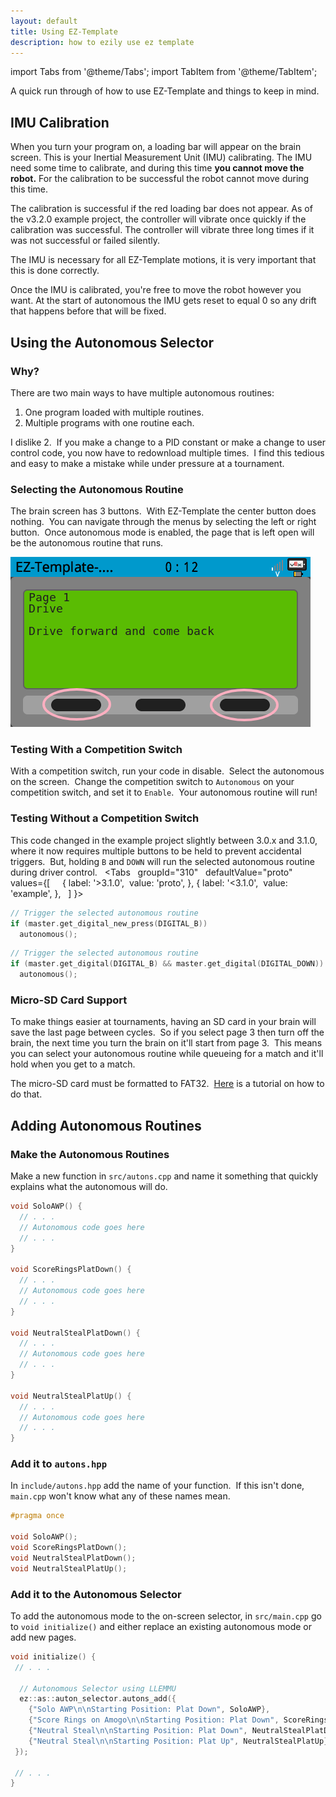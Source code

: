 ```yaml
---
layout: default
title: Using EZ-Template
description: how to ezily use ez template
---
```

import Tabs from '@theme/Tabs';
import TabItem from '@theme/TabItem';

A quick run through of how to use EZ-Template and things to keep in mind.  

## IMU Calibration
When you turn your program on, a loading bar will appear on the brain screen.  This is your Inertial Measurement Unit (IMU) calibrating.  The IMU need some time to calibrate, and during this time **you cannot move the robot.**  For the calibration to be successful the robot cannot move during this time.  

The calibration is successful if the red loading bar does not appear.  As of the v3.2.0 example project, the controller will vibrate once quickly if the calibration was successful.  The controller will vibrate three long times if it was not successful or failed silently.  

The IMU is necessary for all EZ-Template motions, it is very important that this is done correctly.  

Once the IMU is calibrated, you're free to move the robot however you want.  At the start of autonomous the IMU gets reset to equal 0 so any drift that happens before that will be fixed.  

## Using the Autonomous Selector

### Why?
There are two main ways to have multiple autonomous routines: 
1. One program loaded with multiple routines.
2. Multiple programs with one routine each.

I dislike 2.  If you make a change to a PID constant or make a change to user control code, you now have to redownload multiple times.  I find this tedious and easy to make a mistake while under pressure at a tournament.  

### Selecting the Autonomous Routine
The brain screen has 3 buttons.  With EZ-Template the center button does nothing.  You can navigate through the menus by selecting the left or right button.  Once autonomous mode is enabled, the page that is left open will be the autonomous routine that runs.  

![](images/auton_selector.png)  

### Testing With a Competition Switch
With a competition switch, run your code in disable.  Select the autonomous on the screen.  Change the competition switch to `Autonomous` on your competition switch, and set it to `Enable`.  Your autonomous routine will run!

### Testing Without a Competition Switch
This code changed in the example project slightly between 3.0.x and 3.1.0, where it now requires multiple buttons to be held to prevent accidental triggers.  But, holding `B` and `DOWN` will run the selected autonomous routine during driver control.  
<Tabs
  groupId="310"
  defaultValue="proto"
  values={[
    { label: '>3.1.0',  value: 'proto', },
 { label: '<3.1.0',  value: 'example', },
  ]
}>

<TabItem value="example">

```cpp
// Trigger the selected autonomous routine
if (master.get_digital_new_press(DIGITAL_B))
  autonomous();
```
</TabItem>


<TabItem value="proto">

```cpp
// Trigger the selected autonomous routine
if (master.get_digital(DIGITAL_B) && master.get_digital(DIGITAL_DOWN))
  autonomous();
```
</TabItem>
</Tabs>

### Micro-SD Card Support
To make things easier at tournaments, having an SD card in your brain will save the last page between cycles.  So if you select page 3 then turn off the brain, the next time you turn the brain on it'll start from page 3.  This means you can select your autonomous routine while queueing for a match and it'll hold when you get to a match.  

The micro-SD card must be formatted to FAT32.  [Here](https://www.lifewire.com/format-sd-card-to-fat32-6666166) is a tutorial on how to do that. 



## Adding Autonomous Routines

### Make the Autonomous Routines
Make a new function in `src/autons.cpp` and name it something that quickly explains what the autonomous will do.  
```cpp
void SoloAWP() {
  // . . .
  // Autonomous code goes here
  // . . .
}

void ScoreRingsPlatDown() {
  // . . .
  // Autonomous code goes here
  // . . .
}

void NeutralStealPlatDown() {
  // . . .
  // Autonomous code goes here
  // . . .
}

void NeutralStealPlatUp() {
  // . . .
  // Autonomous code goes here
  // . . .
}
```

### Add it to `autons.hpp` 
In `include/autons.hpp` add the name of your function.  If this isn't done, `main.cpp` won't know what any of these names mean.  
```cpp
#pragma once

void SoloAWP();
void ScoreRingsPlatDown();
void NeutralStealPlatDown();
void NeutralStealPlatUp();
```

### Add it to the Autonomous Selector
To add the autonomous mode to the on-screen selector, in `src/main.cpp` go to `void initialize()` and either replace an existing autonomous mode or add new pages.
```cpp
void initialize() {
 // . . . 

  // Autonomous Selector using LLEMMU
  ez::as::auton_selector.autons_add({
    {"Solo AWP\n\nStarting Position: Plat Down", SoloAWP},
    {"Score Rings on Amogo\n\nStarting Position: Plat Down", ScoreRingsPlatDown},
    {"Neutral Steal\n\nStarting Position: Plat Down", NeutralStealPlatDown},
    {"Neutral Steal\n\nStarting Position: Plat Up", NeutralStealPlatUp},
 });

 // . . .
}
```